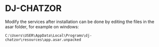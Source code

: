 # DJ-CHATZOR

Modify the services after installation can be done by editing the files in the asar folder, for example on windows:

`C:\Users\USER\AppData\Local\Programs\dj-chatzor\resources\app.asar.unpacked`
